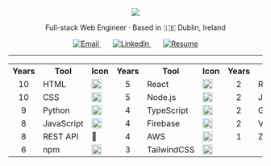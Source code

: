 <p align="center">
  <img src="https://capsule-render.vercel.app/api?type=waving&color=gradient&height=200&section=header&text=Austin%20Michaud&fontSize=40&fontAlign=70&fontColor=ffffff" />
</p>

<p align="center">
  Full-stack Web Engineer · Based in 🇮🇪 Dublin, Ireland
</p>

<p align="center">

  <a href="mailto:austinthemichaud@gmail.com" style="margin: 0 12px;">
    <img alt="Email" src="https://img.shields.io/badge/%20Email-austinthemichaud@gmail.com-FFAAA5?style=for-the-badge&logo=gmail&logoColor=white" />
  </a>

  <a href="https://www.linkedin.com/in/austin-michaud-9b25aa141/" target="_blank" rel="noopener noreferrer" style="margin: 0 12px;">
    <img alt="LinkedIn" src="https://img.shields.io/badge/🔗%20LinkedIn-austinmichaud-A0CED9?style=for-the-badge&logo=linkedin&logoColor=white" />
  </a>

  <a href="https://www.linkedin.com/in/austin-michaud-9b25aa141/overlay/1756916650965/single-media-viewer/?profileId=ACoAACJv_xYBqUJ-FUTlMtPBP-UByo5rH0GVlxE" target="_blank" rel="noopener noreferrer" style="margin: 0 12px;">
    <img alt="Resume" src="https://img.shields.io/badge/📄%20Resume-View%20on%20LinkedIn-B4E7B1?style=for-the-badge&logo=linkedin&logoColor=white" />
  </a>

</p>

---

<table align="center">
  <tr>
    <th>Years</th>
    <th>Tool</th>
    <th>Icon</th>
    <th>Years</th>
    <th>Tool</th>
    <th>Icon</th>
    <th>Years</th>
    <th>Tool</th>
    <th>Icon</th>
  </tr>
  <tr>
    <td align="center">10</td>
    <td title="Markup language for creating web pages">HTML</td>
    <td><img src="https://skillicons.dev/icons?i=html" height="20"/></td>
    <td align="center">5</td>
    <td title="Popular frontend library for building UIs">React</td>
    <td><img src="https://skillicons.dev/icons?i=react" height="20"/></td>
    <td align="center">2</td>
    <td title="React component testing library">React TL</td>
    <td>🧪</td>
  </tr>
  <tr>
    <td align="center">10</td>
    <td title="Style sheet language for describing presentation">CSS</td>
    <td><img src="https://skillicons.dev/icons?i=css" height="20"/></td>
    <td align="center">5</td>
    <td title="JavaScript runtime for backend development">Node.js</td>
    <td><img src="https://skillicons.dev/icons?i=nodejs" height="20"/></td>
    <td align="center">2</td>
    <td title="JavaScript testing framework">Jest</td>
    <td><img src="https://skillicons.dev/icons?i=jest" height="20"/></td>
  </tr>
  <tr>
    <td align="center">9</td>
    <td title="General-purpose programming language">Python</td>
    <td><img src="https://skillicons.dev/icons?i=python" height="20"/></td>
    <td align="center">4</td>
    <td title="Typed superset of JavaScript">TypeScript</td>
    <td><img src="https://skillicons.dev/icons?i=ts" height="20"/></td>
    <td align="center">2</td>
    <td title="Query language for APIs and data">GraphQL</td>
    <td><img src="https://skillicons.dev/icons?i=graphql" height="20"/></td>
  </tr>
  <tr>
    <td align="center">8</td>
    <td title="Scripting language for the web">JavaScript</td>
    <td><img src="https://skillicons.dev/icons?i=js" height="20"/></td>
    <td align="center">4</td>
    <td title="Backend-as-a-service platform by Google">Firebase</td>
    <td><img src="https://skillicons.dev/icons?i=firebase" height="20"/></td>
    <td align="center">2</td>
    <td title="Fast frontend build tool and dev server">Vite</td>
    <td><img src="https://skillicons.dev/icons?i=vite" height="20"/></td>
  </tr>
  <tr>
    <td align="center">8</td>
    <td title="Interface for communicating with servers">REST API</td>
    <td>🔧</td>
    <td align="center">4</td>
    <td title="Cloud computing services platform">AWS</td>
    <td><img src="https://skillicons.dev/icons?i=aws" height="20"/></td>
    <td align="center">1</td>
    <td title="Minimal state management library for React">Zustand</td>
    <td>🧩</td>
  </tr>
  <tr>
    <td align="center">6</td>
    <td title="Package manager for JavaScript">npm</td>
    <td><img src="https://skillicons.dev/icons?i=npm" height="20"/></td>
    <td align="center">3</td>
    <td title="Utility-first CSS framework">TailwindCSS</td>
    <td><img src="https://skillicons.dev/icons?i=tailwind" height="20"/></td>
    <td></td>
    <td></td>
    <td></td>
  </tr>
</table>

